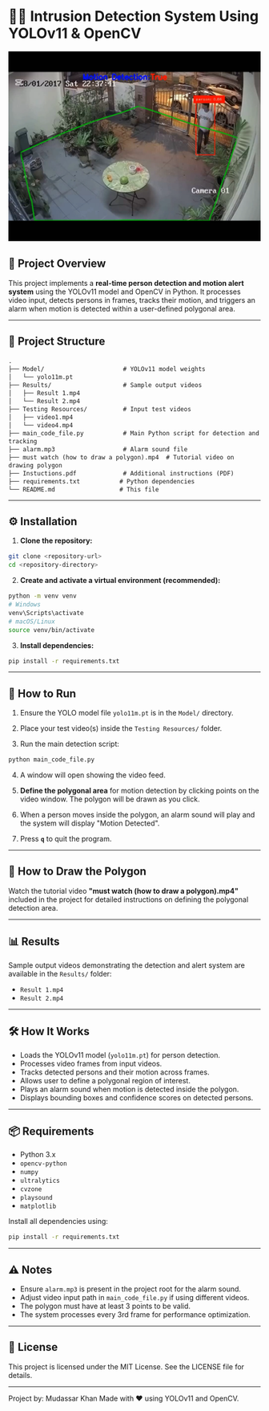 # 🕵️‍♂️ Intrusion Detection System Using YOLOv11 & OpenCV
![](screenshort.png)
## 📖 Project Overview
This project implements a **real-time person detection and motion alert system** using the YOLOv11 model and OpenCV in Python. It processes video input, detects persons in frames, tracks their motion, and triggers an alarm when motion is detected within a user-defined polygonal area.

---

## 📂 Project Structure

```
.
├── Model/                      # YOLOv11 model weights
│   └── yolo11m.pt
├── Results/                    # Sample output videos
│   ├── Result 1.mp4
│   └── Result 2.mp4
├── Testing Resources/          # Input test videos
│   ├── video1.mp4
│   └── video4.mp4
├── main_code_file.py           # Main Python script for detection and tracking
├── alarm.mp3                   # Alarm sound file
├── must watch (how to draw a polygon).mp4  # Tutorial video on drawing polygon
├── Instuctions.pdf             # Additional instructions (PDF)
├── requirements.txt           # Python dependencies
└── README.md                  # This file
```

---

## ⚙️ Installation

1. **Clone the repository:**

```bash
git clone <repository-url>
cd <repository-directory>
```

2. **Create and activate a virtual environment (recommended):**

```bash
python -m venv venv
# Windows
venv\Scripts\activate
# macOS/Linux
source venv/bin/activate
```

3. **Install dependencies:**

```bash
pip install -r requirements.txt
```

---

## 🚀 How to Run

1. Ensure the YOLO model file `yolo11m.pt` is in the `Model/` directory.

2. Place your test video(s) inside the `Testing Resources/` folder.

3. Run the main detection script:

```bash
python main_code_file.py
```

4. A window will open showing the video feed.

5. **Define the polygonal area** for motion detection by clicking points on the video window. The polygon will be drawn as you click.

6. When a person moves inside the polygon, an alarm sound will play and the system will display "Motion Detected".

7. Press **`q`** to quit the program.

---

## 🎥 How to Draw the Polygon

Watch the tutorial video **"must watch (how to draw a polygon).mp4"** included in the project for detailed instructions on defining the polygonal detection area.

---

## 📊 Results

Sample output videos demonstrating the detection and alert system are available in the `Results/` folder:

- `Result 1.mp4`
- `Result 2.mp4`

---

## 🛠️ How It Works

- Loads the YOLOv11 model (`yolo11m.pt`) for person detection.
- Processes video frames from input videos.
- Tracks detected persons and their motion across frames.
- Allows user to define a polygonal region of interest.
- Plays an alarm sound when motion is detected inside the polygon.
- Displays bounding boxes and confidence scores on detected persons.

---

## 📦 Requirements

- Python 3.x
- `opencv-python`
- `numpy`
- `ultralytics`
- `cvzone`
- `playsound`
- `matplotlib`

Install all dependencies using:

```bash
pip install -r requirements.txt
```

---

## ⚠️ Notes

- Ensure `alarm.mp3` is present in the project root for the alarm sound.
- Adjust video input path in `main_code_file.py` if using different videos.
- The polygon must have at least 3 points to be valid.
- The system processes every 3rd frame for performance optimization.

---

## 📄 License

This project is licensed under the MIT License. See the LICENSE file for details.

---
Project by: Mudassar Khan
Made with ❤️ using YOLOv11 and OpenCV.
